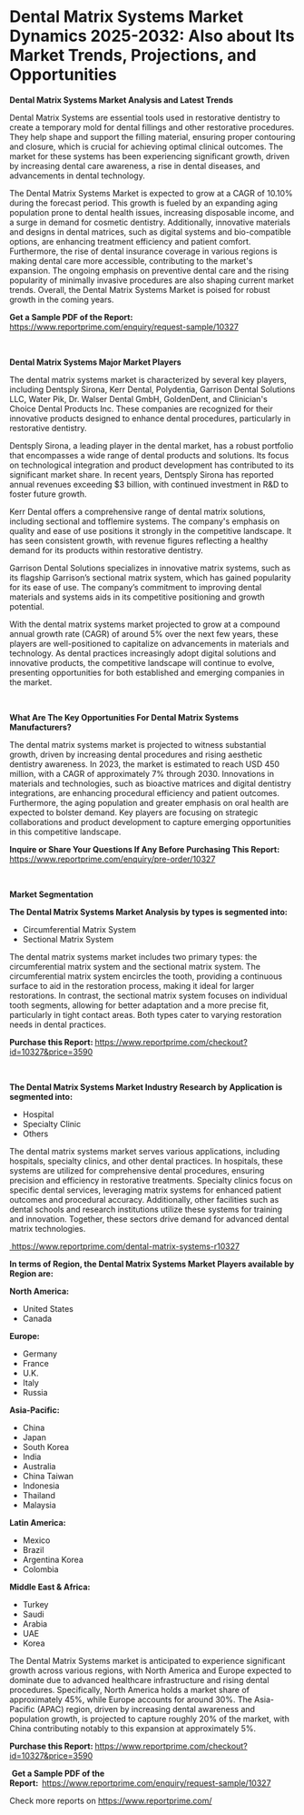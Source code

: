 <p><h1>Dental Matrix Systems Market Dynamics 2025-2032: Also about Its Market Trends, Projections, and Opportunities</h1></p><p><strong>Dental Matrix Systems Market Analysis and Latest Trends</strong></p>
<p><p>Dental Matrix Systems are essential tools used in restorative dentistry to create a temporary mold for dental fillings and other restorative procedures. They help shape and support the filling material, ensuring proper contouring and closure, which is crucial for achieving optimal clinical outcomes. The market for these systems has been experiencing significant growth, driven by increasing dental care awareness, a rise in dental diseases, and advancements in dental technology.</p><p>The Dental Matrix Systems Market is expected to grow at a CAGR of 10.10% during the forecast period. This growth is fueled by an expanding aging population prone to dental health issues, increasing disposable income, and a surge in demand for cosmetic dentistry. Additionally, innovative materials and designs in dental matrices, such as digital systems and bio-compatible options, are enhancing treatment efficiency and patient comfort. Furthermore, the rise of dental insurance coverage in various regions is making dental care more accessible, contributing to the market's expansion. The ongoing emphasis on preventive dental care and the rising popularity of minimally invasive procedures are also shaping current market trends. Overall, the Dental Matrix Systems Market is poised for robust growth in the coming years.</p></p>
<p><strong>Get a Sample PDF of the Report:&nbsp;</strong> <a href="https://www.reportprime.com/enquiry/request-sample/10327?utm_campaign=3181&utm_medium=2&utm_source=Github&utm_content=ia&utm_term=20032025&utm_id=dental-matrix-systems">https://www.reportprime.com/enquiry/request-sample/10327</a></p>
<p>&nbsp;</p>
<p><strong>Dental Matrix Systems Major Market Players</strong></p>
<p><p>The dental matrix systems market is characterized by several key players, including Dentsply Sirona, Kerr Dental, Polydentia, Garrison Dental Solutions LLC, Water Pik, Dr. Walser Dental GmbH, GoldenDent, and Clinician's Choice Dental Products Inc. These companies are recognized for their innovative products designed to enhance dental procedures, particularly in restorative dentistry.</p><p>Dentsply Sirona, a leading player in the dental market, has a robust portfolio that encompasses a wide range of dental products and solutions. Its focus on technological integration and product development has contributed to its significant market share. In recent years, Dentsply Sirona has reported annual revenues exceeding $3 billion, with continued investment in R&D to foster future growth.</p><p>Kerr Dental offers a comprehensive range of dental matrix solutions, including sectional and tofflemire systems. The company's emphasis on quality and ease of use positions it strongly in the competitive landscape. It has seen consistent growth, with revenue figures reflecting a healthy demand for its products within restorative dentistry.</p><p>Garrison Dental Solutions specializes in innovative matrix systems, such as its flagship Garrison’s sectional matrix system, which has gained popularity for its ease of use. The company’s commitment to improving dental materials and systems aids in its competitive positioning and growth potential.</p><p>With the dental matrix systems market projected to grow at a compound annual growth rate (CAGR) of around 5% over the next few years, these players are well-positioned to capitalize on advancements in materials and technology. As dental practices increasingly adopt digital solutions and innovative products, the competitive landscape will continue to evolve, presenting opportunities for both established and emerging companies in the market.</p></p>
<p>&nbsp;</p>
<p><strong>What Are The Key Opportunities For Dental Matrix Systems Manufacturers?</strong></p>
<p><p>The dental matrix systems market is projected to witness substantial growth, driven by increasing dental procedures and rising aesthetic dentistry awareness. In 2023, the market is estimated to reach USD 450 million, with a CAGR of approximately 7% through 2030. Innovations in materials and technologies, such as bioactive matrices and digital dentistry integrations, are enhancing procedural efficiency and patient outcomes. Furthermore, the aging population and greater emphasis on oral health are expected to bolster demand. Key players are focusing on strategic collaborations and product development to capture emerging opportunities in this competitive landscape.</p></p>
<p><strong>Inquire or Share Your Questions If Any Before Purchasing This Report:</strong> <a href="https://www.reportprime.com/enquiry/pre-order/10327?utm_campaign=3181&utm_medium=2&utm_source=Github&utm_content=ia&utm_term=20032025&utm_id=dental-matrix-systems">https://www.reportprime.com/enquiry/pre-order/10327</a></p>
<p>&nbsp;</p>
<p><strong>Market Segmentation</strong></p>
<p><strong>The Dental Matrix Systems Market Analysis by types is segmented into:</strong></p>
<p><ul><li>Circumferential Matrix System</li><li>Sectional Matrix System</li></ul></p>
<p><p>The dental matrix systems market includes two primary types: the circumferential matrix system and the sectional matrix system. The circumferential matrix system encircles the tooth, providing a continuous surface to aid in the restoration process, making it ideal for larger restorations. In contrast, the sectional matrix system focuses on individual tooth segments, allowing for better adaptation and a more precise fit, particularly in tight contact areas. Both types cater to varying restoration needs in dental practices.</p></p>
<p><strong>Purchase this Report:&nbsp;</strong><a href="https://www.reportprime.com/checkout?id=10327&price=3590&utm_campaign=3181&utm_medium=2&utm_source=Github&utm_content=ia&utm_term=20032025&utm_id=dental-matrix-systems">https://www.reportprime.com/checkout?id=10327&price=3590</a></p>
<p>&nbsp;</p>
<p><strong>The Dental Matrix Systems Market Industry Research by Application is segmented into:</strong></p>
<p><ul><li>Hospital</li><li>Specialty Clinic</li><li>Others</li></ul></p>
<p><p>The dental matrix systems market serves various applications, including hospitals, specialty clinics, and other dental practices. In hospitals, these systems are utilized for comprehensive dental procedures, ensuring precision and efficiency in restorative treatments. Specialty clinics focus on specific dental services, leveraging matrix systems for enhanced patient outcomes and procedural accuracy. Additionally, other facilities such as dental schools and research institutions utilize these systems for training and innovation. Together, these sectors drive demand for advanced dental matrix technologies.</p></p>
<p><a href="https://www.reportprime.com/dental-matrix-systems-r10327?utm_campaign=3181&utm_medium=2&utm_source=Github&utm_content=ia&utm_term=20032025&utm_id=dental-matrix-systems">&nbsp;https://www.reportprime.com/dental-matrix-systems-r10327</a></p>
<p><strong>In terms of Region, the Dental Matrix Systems Market Players available by Region are:</strong></p>
<p>
    <p> <strong> North America: </strong>
        <ul>
            <li>United States</li>
            <li>Canada</li>
        </ul>
        </p> 
    <p> <strong> Europe: </strong>
        <ul>
            <li>Germany</li>
            <li>France</li>
            <li>U.K.</li>
            <li>Italy</li>
            <li>Russia</li>
        </ul>
        </p> 
    <p> <strong> Asia-Pacific: </strong>
        <ul>
            <li>China</li>
            <li>Japan</li>
            <li>South Korea</li>
            <li>India</li>
            <li>Australia</li>
            <li>China Taiwan</li>
            <li>Indonesia</li>
            <li>Thailand</li>
            <li>Malaysia</li>
        </ul>
        </p> 
    <p> <strong> Latin America: </strong>
        <ul>
            <li>Mexico</li>
            <li>Brazil</li>
            <li>Argentina Korea</li>
            <li>Colombia</li>
        </ul>
        </p> 
    <p> <strong> Middle East & Africa: </strong>
        <ul>
            <li>Turkey</li>
            <li>Saudi</li>
            <li>Arabia</li>
            <li>UAE</li>
            <li>Korea</li>
        </ul>
    </p>
    </p>
<p><p>The Dental Matrix Systems market is anticipated to experience significant growth across various regions, with North America and Europe expected to dominate due to advanced healthcare infrastructure and rising dental procedures. Specifically, North America holds a market share of approximately 45%, while Europe accounts for around 30%. The Asia-Pacific (APAC) region, driven by increasing dental awareness and population growth, is projected to capture roughly 20% of the market, with China contributing notably to this expansion at approximately 5%.</p></p>
<p><strong>Purchase this Report: </strong><a href="https://www.reportprime.com/checkout?id=10327&price=3590&utm_campaign=3181&utm_medium=2&utm_source=Github&utm_content=ia&utm_term=20032025&utm_id=dental-matrix-systems">https://www.reportprime.com/checkout?id=10327&price=3590</a></p>
<p>&nbsp;<strong>Get a Sample PDF of the Report:&nbsp;&nbsp;</strong><a href="https://www.reportprime.com/enquiry/request-sample/10327?utm_campaign=3181&utm_medium=2&utm_source=Github&utm_content=ia&utm_term=20032025&utm_id=dental-matrix-systems">https://www.reportprime.com/enquiry/request-sample/10327</a></p>
<p><strong></strong></p>
<p>Check more reports on <a href="https://www.reportprime.com/?utm_campaign=3181&utm_medium=2&utm_source=Github&utm_content=ia&utm_term=20032025&utm_id=dental-matrix-systems">https://www.reportprime.com/</a></p>